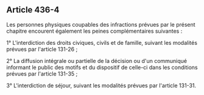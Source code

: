 Article 436-4
----
Les personnes physiques coupables des infractions prévues par le présent
chapitre encourent également les peines complémentaires suivantes :

1° L'interdiction des droits civiques, civils et de famille, suivant les
modalités prévues par l'article 131-26 ;

2° La diffusion intégrale ou partielle de la décision ou d'un communiqué
informant le public des motifs et du dispositif de celle-ci dans les conditions
prévues par l'article 131-35 ;

3° L'interdiction de séjour, suivant les modalités prévues par l'article 131-31.
